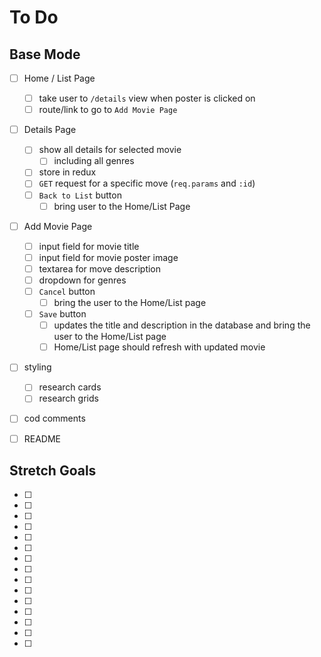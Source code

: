 # To Do

## Base Mode

- [ ] Home / List Page

  - [ ] take user to `/details` view when poster is clicked on
  - [ ] route/link to go to `Add Movie Page`

- [ ] Details Page
  - [ ] show all details for selected movie
    - [ ] including all genres
  - [ ] store in redux
  - [ ] `GET` request for a specific move (`req.params` and `:id`)
  - [ ] `Back to List` button
    - [ ] bring user to the Home/List Page
- [ ] Add Movie Page

  - [ ] input field for movie title
  - [ ] input field for movie poster image
  - [ ] textarea for move description
  - [ ] dropdown for genres
  - [ ] `Cancel` button
    - [ ] bring the user to the Home/List page
  - [ ] `Save` button
    - [ ] updates the title and description in the database and bring the user to the Home/List page
    - [ ] Home/List page should refresh with updated movie

- [ ] styling

  - [ ] research cards
  - [ ] research grids

- [ ] cod comments

- [ ] README

## Stretch Goals

- [ ]
- [ ]
- [ ]
- [ ]
- [ ]
- [ ]
- [ ]
- [ ]
- [ ]
- [ ]
- [ ]
- [ ]
- [ ]
- [ ]
- [ ]
